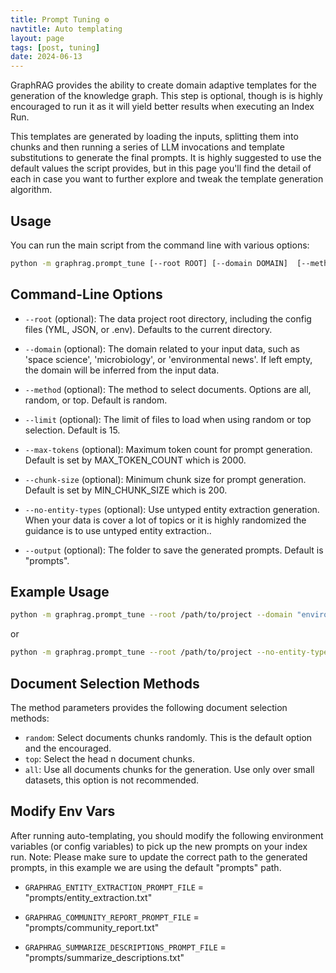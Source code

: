 ```yaml
---
title: Prompt Tuning ⚙️
navtitle: Auto templating
layout: page
tags: [post, tuning]
date: 2024-06-13
---
```


GraphRAG provides the ability to create domain adaptive templates for the generation of the knowledge graph. This step is optional, though is is highly encouraged to run it as it will yield better results when executing an Index Run.

This templates are generated by loading the inputs, splitting them into chunks and then running a series of LLM invocations and template substitutions to generate the final prompts. It is highly suggested to use the default values the script provides, but in this page you'll find the detail of each in case you want to further explore and tweak the template generation algorithm.

## Usage

You can run the main script from the command line with various options:

```bash
python -m graphrag.prompt_tune [--root ROOT] [--domain DOMAIN]  [--method METHOD] [--limit LIMIT] [--max-tokens MAX_TOKENS] [--chunk-size CHUNK_SIZE] [--no-entity-types] [--output OUTPUT]
```

## Command-Line Options

- `--root` (optional): The data project root directory, including the config files (YML, JSON, or .env). Defaults to the current directory.

- `--domain` (optional): The domain related to your input data, such as 'space science', 'microbiology', or 'environmental news'. If left empty, the domain will be inferred from the input data.

- `--method` (optional): The method to select documents. Options are all, random, or top. Default is random.

- `--limit` (optional): The limit of files to load when using random or top selection. Default is 15.

- `--max-tokens` (optional): Maximum token count for prompt generation. Default is set by MAX_TOKEN_COUNT which is 2000.

- `--chunk-size` (optional): Minimum chunk size for prompt generation. Default is set by MIN_CHUNK_SIZE which is 200.

- `--no-entity-types` (optional): Use untyped entity extraction generation. When your data is cover a lot of topics or it is highly randomized the guidance is to use untyped entity extraction..

- `--output` (optional): The folder to save the generated prompts. Default is "prompts".

## Example Usage

```bash
python -m graphrag.prompt_tune --root /path/to/project --domain "environmental news" --method random --limit 10 --max-tokens 2048 --chunk-size 256 --no-entity-types --output /path/to/output
```

or

```bash
python -m graphrag.prompt_tune --root /path/to/project --no-entity-types
```

## Document Selection Methods

The method parameters provides the following document selection methods:

- `random`: Select documents chunks randomly. This is the default option and the encouraged.
- `top`: Select the head n document chunks.
- `all`: Use all documents chunks for the generation. Use only over small datasets, this option is not recommended.

## Modify Env Vars

After running auto-templating, you should modify the following environment variables (or config variables) to pick up the new prompts on your index run. Note: Please make sure to update the correct path to the generated prompts, in this example we are using the default "prompts" path.

- `GRAPHRAG_ENTITY_EXTRACTION_PROMPT_FILE` = "prompts/entity_extraction.txt"

- `GRAPHRAG_COMMUNITY_REPORT_PROMPT_FILE` = "prompts/community_report.txt"

- `GRAPHRAG_SUMMARIZE_DESCRIPTIONS_PROMPT_FILE` = "prompts/summarize_descriptions.txt"
